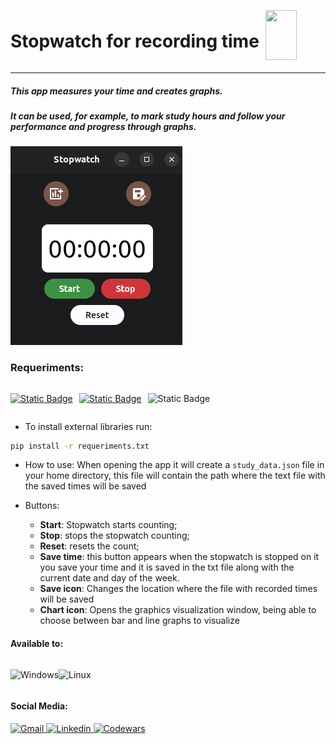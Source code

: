 <div style="display: flex; align-items:center; gap: 10px;">
    <h1>Stopwatch for recording time</h1>
    <img src="https://em-content.zobj.net/source/microsoft-teams/363/nine-oclock_1f558.png" width=50 height=80/>
</div>

***

##### This app measures your time and creates graphs.
##### It can be used, for example, to mark study hours and follow your performance and progress through graphs.

<div>

![App Image](/assets/App-img.png)

</div>


### Requeriments:

<div style="display: flex; gap: 10px;">

[![Static Badge](https://img.shields.io/badge/Flet-blue?logo=flutter&logoColor=white&link=https%3A%2F%2Fflet.dev%2F)](https://flet.dev/)

[![Static Badge](https://img.shields.io/badge/Mathplotlib-darkblue?logoColor=white&link=https%3A%2F%2Fflet.dev%2F)](https://matplotlib.org/)

![Static Badge](https://img.shields.io/badge/Python-3.10.12-blue?logo=python&logoColor=white&link=https%3A%2F%2Fflet.dev%2F)

</div>

* To install external libraries run: 

```bash
pip install -r requeriments.txt
```
* How to use: When opening the app it will create a `study_data.json` file in your home directory, this file will contain the path where the text file with the saved times will be saved

* Buttons:
    - **Start**: Stopwatch starts counting;
    - **Stop**: stops the stopwatch counting;
    - **Reset**: resets the count;
    - **Save time**: this button appears when the stopwatch is stopped on it you save your time and it is saved in the txt file along with the current date and day of the week.
    - **Save icon**: Changes the location where the file with recorded times will be saved
    - **Chart icon**: Opens the graphics visualization window, being able to choose between bar and line graphs to visualize

#### Available to: 
<div style="display: flex">

![Windows](https://img.shields.io/badge/Windows-0078D6?style=for-the-badge&logo=windows&logoColor=white)

![Linux](https://img.shields.io/badge/Linux-FCC624?style=for-the-badge&logo=linux&logoColor=black)

</div>

#### Social Media:

<div>
    <a href="mailto:rian99frelas@gmail.com">
        <img src="https://img.shields.io/badge/Gmail-D14836?style=for-the-badge&logo=gmail&logoColor=white" alt="Gmail"/>
    </a>
    </a>
    <a href="https://www.linkedin.com/in/rian-william-garcia-176180237/">
        <img src="https://img.shields.io/badge/LinkedIn-0077B5?style=for-the-badge&logo=linkedin&logoColor=white" alt="Linkedin"/>
    </a>
    <a href="https://www.codewars.com/users/Rian%20William">
        <img src="https://img.shields.io/badge/Codewars-B1361E?style=for-the-badge&logo=Codewars&logoColor=white" alt="Codewars"/>
    </a>
</div>